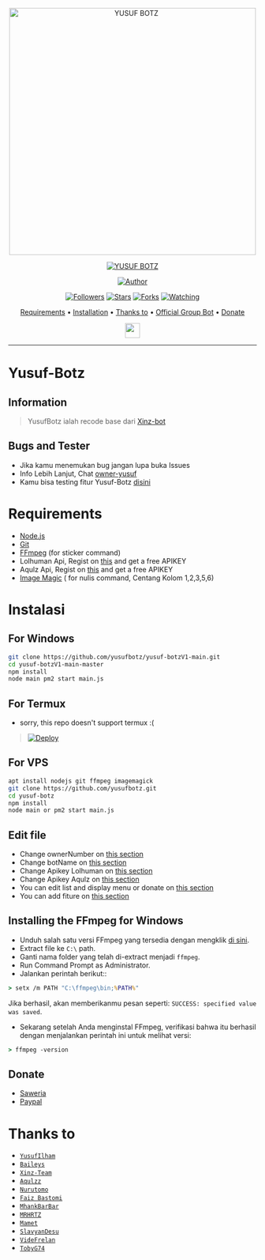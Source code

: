 <p align="center">
<img src="https://encrypted-tbn0.gstatic.com/images?q=tbn:ANd9GcStH_A0WKtnRtD_Bla6B71LjtP-GtYOkacYsg&usqp=CAU" alt="YUSUF BOTZ" width="500"/>


</p>
<p align="center">
<a href="#"><img title="YUSUF BOTZ" src="https://img.shields.io/badge/YUSUF BOT-green?colorA=%23ff0000&colorB=%23017e40&style=for-the-badge"></a>
</p>
<p align="center">
<a href="https://github.com/yusufbotz/yusuf-botzV1-main"><img title="Author" src="https://img.shields.io/badge/Author-yusufbotz-red.svg?style=for-the-badge&logo=github"></a>
</p>
<p align="center">
<a href="https://github.com/yusufbotz/yusuf-botzV1-main"><img title="Followers" src="https://img.shields.io/github/followers/yusufbotz?color=blue&style=flat-square"></a>
<a href="https://github.com/yusufbotz/yusuf-botzV1-main"><img title="Stars" src="https://img.shields.io/github/stars/yusufbotz/yusuf-botzV1-main?color=red&style=flat-square"></a>
<a href="https://github.com/yusufbotz/yusuf-botzV1-main/network/members"><img title="Forks" src="https://img.shields.io/github/forks/yusufbotz/yusuf-botzV1-main?color=red&style=flat-square"></a>
<a href="https://github.com/yusufbotz/yusuf-botzV1-main/watchers"><img title="Watching" src="https://img.shields.io/github/watchers/yusufbotz/yusuf-botzV1-main?label=Watchers&color=blue&style=flat-square"></a>
</p>

<p align="center">
  <a href="https://github.com/yusufbotz/yusuf-botzV1-main#requirements">Requirements</a> •
  <a href="https://github.com/yusufbotz/yusuf-botzV1-main#instalasi">Installation</a> •
  <a href="https://github.com/yusufbotz/yusuf-botzV1-main#thanks-to">Thanks to</a> •
  <a href="https://github.com/yusufbotz/yusuf-botzV1-main#Official-Group"> Official Group Bot</a> •
  <a href="https://github.com/yusufbotz/yusuf-botzV1-main#donate">Donate</a>

<p align='center'>
   <a href="https://wa.me/6285742011667"><img height="30" src="https://encrypted-tbn0.gstatic.com/images?q=tbn:ANd9GcRBc_3WgZjWOtqdKZQbdkxUl5A31GZ_YC35zQ&usqp=CAU"></a>
</P>
</p>
</div>


---

# Yusuf-Botz
## Information
> YusufBotz ialah recode base dari [Xinz-bot](https://github.com/xinz-team/xinzBot)
>
>

## Bugs and Tester
* Jika kamu menemukan bug jangan lupa buka Issues
* Info Lebih Lanjut, Chat [owner-yusuf](https://wa.me/6285742011667)
* Kamu bisa testing fitur Yusuf-Botz [disini](https://wa.me/6285742011667?text=.menu)

# Requirements
* [Node.js](https://nodejs.org/en/)
* [Git](https://git-scm.com/downloads)
* [FFmpeg](https://github.com/BtbN/FFmpeg-Builds/releases/download/autobuild-2020-12-08-13-03/ffmpeg-n4.3.1-26-gca55240b8c-win64-gpl-4.3.zip) (for sticker command)
* Lolhuman Api, Regist on [this](https://api.lolhuman.xyz/register) and get a free APIKEY
* Aqulz Api, Regist on [this](https://justaqul.xyz/auth/registration) and get a free APIKEY
* [Image Magic](https://imagemagick.org/script/download.php) ( for nulis command, Centang Kolom 1,2,3,5,6)

# Instalasi
## For Windows
```bash
git clone https://github.com/yusufbotz/yusuf-botzV1-main.git
cd yusuf-botzV1-main-master
npm install
node main pm2 start main.js
```
## For Termux
- sorry, this repo doesn't support termux :(
>[![Deploy](https://www.herokucdn.com/deploy/button.svg)](https://heroku.com/deploy?template=https://github.com/yusufbotz/yusuf-botzV1-main)
>

## For VPS
```bash
apt install nodejs git ffmpeg imagemagick
git clone https://github.com/yusufbotz.git
cd yusuf-botz
npm install
node main or pm2 start main.js
```

## Edit file
- Change ownerNumber on [this section](https://github.com/yusufbotz/yusuf-botzV1/blob/4d8dc8692e97e2ca60deaa8dc77dab551abf6523/config.json#L2)
- Change botName on [this section](https://github.com/yusufbotz/yusuf-botzV1/blob/4d8dc8692e97e2ca60deaa8dc77dab551abf6523/config.json#L5)
- Change Apikey Lolhuman on [this section](https://github.com/yusufbotz/yusuf-botzV1/blob/4d8dc8692e97e2ca60deaa8dc77dab551abf6523/config.json#L7)
- Change Apikey Aqulz on [this section](https://github.com/yusufbotz/yusuf-botzV1/blob/4d8dc8692e97e2ca60deaa8dc77dab551abf6523/config.json#L10)
- You can edit list and display menu or donate on [this section](https://github.com/yusufbotz/yusuf-botzV1/blob/main/help/ind.js)
- You can add fiture on [this section](https://github.com/yusufbotz/yusuf-botzV1/blob/main/message/xinz.js)


## Installing the FFmpeg for Windows
* Unduh salah satu versi FFmpeg yang tersedia dengan mengklik [di sini](https://www.gyan.dev/ffmpeg/builds/).
* Extract file ke `C:\` path.
* Ganti nama folder yang telah di-extract menjadi `ffmpeg`.
* Run Command Prompt as Administrator.
* Jalankan perintah berikut::
```cmd
> setx /m PATH "C:\ffmpeg\bin;%PATH%"
```
Jika berhasil, akan memberikanmu pesan seperti: `SUCCESS: specified value was saved`.
* Sekarang setelah Anda menginstal FFmpeg, verifikasi bahwa itu berhasil dengan menjalankan perintah ini untuk melihat versi:
```cmd
> ffmpeg -version
```

## Donate
- [Saweria](https://saweria.co/yusufilham1654)
- [Paypal](https://www.paypal.com/paypalme/yusufilham1654)

# Thanks to
* [`YusufIlham`](https://github.com/yusufbotz)
* [`Baileys`](https://github.com/adiwajshing/Baileys)
* [`Xinz-Team`](https://github.com/Xinz-Team)
* [`Aqulzz`](https://github.com/zennn08)
* [`Nurutomo`](https://github.com/Nurutomo)
* [`Faiz Bastomi`](https://github.com/FaizBastomi)
* [`MhankBarBar`](https://github.com/MhankBarBar)
* [`MRHRTZ`](https://github.com/MRHRTZ)
* [`Mamet`](https://github.com/mamet8/)
* [`SlavyanDesu`](https://github.com/SlavyanDesu)
* [`VideFrelan`](https://github.com/VideFrelan)
* [`TobyG74`](https://github.com/TobyG74)
